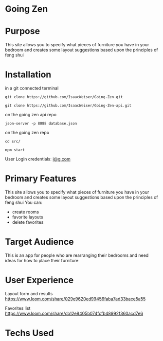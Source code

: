 # Going Zen

# Purpose
This site allows you to specify what pieces of furniture you have in your bedroom and creates some layout suggestions based upon the principles of feng shui

# Installation
in a git connected terminal

```
git clone https://github.com/IsaacWeiser/Going-Zen.git

git clone https://github.com/IsaacWeiser/Going-Zen-api.git
```



on the going zen api repo

```json-server -p 8088 database.json```

on the going zen repo

```
cd src/

npm start
```
User Login credentials: i@g.com

# Primary Features
This site allows you to specify what pieces of furniture you have in your bedroom and creates some layout suggestions based upon the principles of feng shui
You can:
- create rooms
- favorite layouts
- delete favorites

# Target Audience
This is an app for people who are rearranging their bedrooms and need ideas for how to place their furniture

# User Experience
Layout form and results
https://www.loom.com/share/029e9620ed99456faba7ad33bace5a55

Favorites list
https://www.loom.com/share/cb12e8405b074fcfb48992f360acd7e6

# Techs Used

